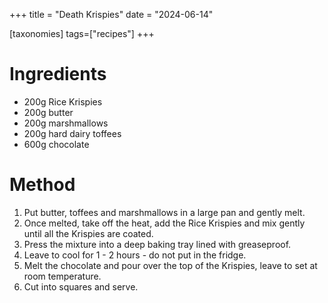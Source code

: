 +++
title = "Death Krispies"
date = "2024-06-14"

[taxonomies]
tags=["recipes"]
+++

# Ingredients

- 200g Rice Krispies
- 200g butter
- 200g marshmallows
- 200g hard dairy toffees
- 600g chocolate

# Method

1. Put butter, toffees and marshmallows in a large pan and gently melt.
2. Once melted, take off the heat, add the Rice Krispies and mix gently until all the Krispies are coated.
3. Press the mixture into a deep baking tray lined with greaseproof.
4. Leave to cool for 1 - 2 hours - do not put in the fridge.
5. Melt the chocolate and pour over the top of the Krispies, leave to set at room temperature.
6. Cut into squares and serve.


